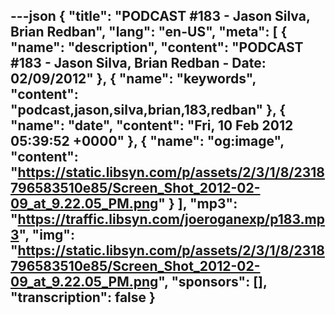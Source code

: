 ---json
{
  "title": "PODCAST #183 - Jason Silva, Brian Redban",
  "lang": "en-US",
  "meta": [
    {
      "name": "description",
      "content": "PODCAST #183 - Jason Silva, Brian Redban - Date: 02/09/2012"
    },
    {
      "name": "keywords",
      "content": "podcast,jason,silva,brian,183,redban"
    },
    {
      "name": "date",
      "content": "Fri, 10 Feb 2012 05:39:52 +0000"
    },
    {
      "name": "og:image",
      "content": "https://static.libsyn.com/p/assets/2/3/1/8/2318796583510e85/Screen_Shot_2012-02-09_at_9.22.05_PM.png"
    }
  ],
  "mp3": "https://traffic.libsyn.com/joeroganexp/p183.mp3",
  "img": "https://static.libsyn.com/p/assets/2/3/1/8/2318796583510e85/Screen_Shot_2012-02-09_at_9.22.05_PM.png",
  "sponsors": [],
  "transcription": false
}
---
<episode-header />

<timemark seconds="0" />

<transcribe-call-to-action />

<episode-footer />